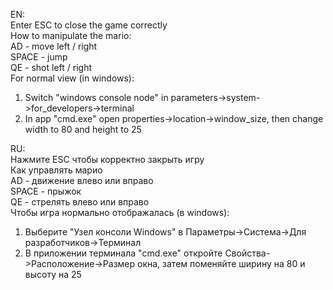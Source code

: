 EN:<br />
Enter ESC to close the game correctly<br />
How to manipulate the mario: <br />
AD - move left / right<br />
SPACE - jump <br />
QE - shot left / right <br />
For normal view (in windows): <br />
1. Switch "windows console node" in parameters->system->for_developers->terminal<br />
2. In app "cmd.exe" open properties->location->window_size, then change width to 80 and height to 25<br />

RU:<br />
Нажмите ESC чтобы корректно закрыть игру <br />
Как управлять марио<br />
AD - движение влево или вправо<br />
SPACE - прыжок <br />
QE - стрелять влево или вправо <br />
Чтобы игра нормально отображалась (в windows): <br />
1. Выберите "Узел консоли Windows" в Параметры->Система->Для разработчиков->Терминал<br />
2. В приложении терминала "cmd.exe" откройте Свойства->Расположение->Размер окна, затем поменяйте ширину на 80 и высоту на 25<br />
